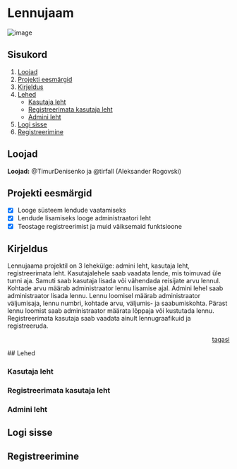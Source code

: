 # Lennujaam
<a name="top"></a>
![image](https://github.com/tirfall/lennujaam/assets/61885744/d1fd9871-a3d7-4b3e-89ee-15523b2b172e)
## Sisukord
1. [Loojad](https://github.com/tirfall/lennujaam/tree/main?tab=readme-ov-file#loojad)
2. [Projekti eesmärgid](https://github.com/tirfall/lennujaam/tree/main?tab=readme-ov-file#Projekti-eesmärgid)
3. [Kirjeldus](https://github.com/tirfall/lennujaam/tree/main?tab=readme-ov-file#Kirjeldus)
4. [Lehed](https://github.com/tirfall/lennujaam/tree/main?tab=readme-ov-file#lehed)
   - [Kasutaja leht](https://github.com/tirfall/lennujaam/tree/main?tab=readme-ov-file#kasutaja-leht)
   - [Registreerimata kasutaja leht](https://github.com/tirfall/lennujaam/tree/main?tab=readme-ov-file#registreerimata-kasutaja-leht)
   - [Admini leht](https://github.com/tirfall/lennujaam/tree/main?tab=readme-ov-file#admini-leht)
5. [Logi sisse](https://github.com/tirfall/lennujaam/tree/main?tab=readme-ov-file#logi-sisse)
6. [Registreerimine](https://github.com/tirfall/lennujaam/tree/main?tab=readme-ov-file#registreerimine)  

## Loojad
**Loojad:** @TimurDenisenko ja @tirfall (Aleksander Rogovski) 

## Projekti eesmärgid
- [x] Looge süsteem lendude vaatamiseks
- [x] Lendude lisamiseks looge administraatori leht
- [x] Teostage registreerimist ja muid väiksemaid funktsioone
## Kirjeldus
Lennujaama projektil on 3 lehekülge: admini leht, kasutaja leht, registreerimata leht. 
Kasutajalehele saab vaadata lende, mis toimuvad üle tunni aja. Samuti saab kasutaja lisada või vähendada reisijate arvu lennul. Kohtade arvu määrab administraator lennu lisamise ajal. 
Admini lehel saab administraator lisada lennu. Lennu loomisel määrab administraator väljumisaja, lennu numbri, kohtade arvu, väljumis- ja saabumiskohta. Pärast lennu loomist saab administraator määrata lõppaja või kustutada lennu.
Registreerimata kasutaja saab vaadata ainult lennugraafikuid ja registreeruda.
<p align="right"><a href="#top">tagasi</a></p>
## Lehed

### Kasutaja leht

### Registreerimata kasutaja leht

### Admini leht

## Logi sisse

## Registreerimine
